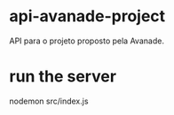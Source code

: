 # api-avanade-project
API para o projeto proposto pela Avanade.

# run the server
nodemon src/index.js

